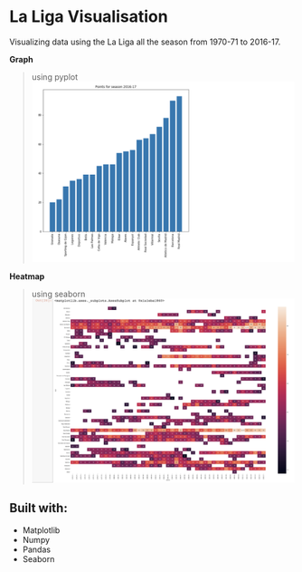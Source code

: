 # La Liga Visualisation

Visualizing data using the La Liga all the season from 1970-71 to 2016-17.


**Graph** 
> using pyplot
![Bar](/bar.png)

**Heatmap**
> using seaborn
![Heatmap](/heatmap.png)

## Built with:
 * Matplotlib
 * Numpy
 * Pandas
 * Seaborn
